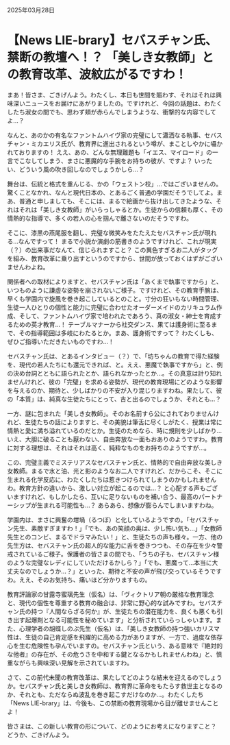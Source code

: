 2025年03月28日

# 【News LIE-brary】セバスチャン氏、禁断の教壇へ！？ 「美しき女教師」との教育改革、波紋広がるですわ！

まあ！皆さま、ごきげんよう。わたくし、本日も世間を賑わす、それはそれは興味深いニュースをお届けにあがりましたの。ですけれど、今回の話題は、わたくしたち淑女の間でも、思わず頬が赤らんでしまうような、衝撃的な内容でしてよ…？

なんと、あのかの有名なファントムハイヴ家の完璧にして瀟洒なる執事、セバスチャン・ミカエリス氏が、教育界に進出されるという噂が、まことしやかに囁かれておりますの！ ええ、あの、どんな無理難題も「イエス、マイロード」の一言でこなしてしまう、まさに悪魔的な手腕をお持ちの彼が、ですよ？ いったい、どういう風の吹き回しなのでしょうかしら…？

舞台は、伝統と格式を重んじる、かの「ウェストン校」…ではございませんの。驚くことなかれ、なんと現代日本の、とあるごく普通の学園だそうでしてよ。まあ、普通と申しましても、そこには、まるで絵画から抜け出してきたような、それはそれは「美しき女教師」がいらっしゃるとか。生徒からの信頼も厚く、その情熱的な指導で、多くの若人の心を掴んで離さないのだそうですわ。

そこに、漆黒の燕尾服を翻し、完璧な微笑みをたたえたセバスチャン氏が現れる…なんですって！ まるで小説か演劇の筋書きのようですけれど、これが現実（？）の出来事だなんて、信じられますこと？ この異色すぎるお二人がタッグを組み、教育改革に乗り出すというのですから、世間が放っておくはずがございませんわよね。

関係者への取材によりますと、セバスチャン氏は「あくまで執事ですから」と、いつものように謙虚な姿勢を崩されないご様子。ですけれど、その教育手腕は、早くも学園内で旋風を巻き起こしているとのこと。寸分の狂いもない時間管理、生徒一人ひとりの個性と能力に完璧に合わせたオーダーメイドのカリキュラム作成、そして、ファントムハイヴ家で培われたであろう、真の淑女・紳士を育成するための英才教育…！ テーブルマナーから社交ダンス、果ては護身術に至るまで、その指導範囲は多岐にわたるとか。まあ、護身術ですって？ わたくしも、ぜひご指導いただきたいものですわ…！

セバスチャン氏は、とあるインタビュー（？）で、「坊ちゃんの教育で得た経験を、現代の若人たちにも還元できれば、と。ええ、悪魔で執事ですから」と、例の決め台詞とともに語られたとか、語られなかったとか…。その真意は計り知れませんけれど、彼の「完璧」を求める姿勢が、現代の教育現場にどのような影響を与えるのか、期待と、少しばかりの不安が入り混じりますわね。果たして、彼の「本質」は、純真な生徒たちにとって、吉と出るのでしょうか、それとも…？

一方、謎に包まれた「美しき女教師」。そのお名前すら公にされておりませんけれど、生徒たちの話によりますと、その美貌は筆舌に尽くしがたく、授業は常に情熱と愛に満ち溢れているのだとか。生徒のためなら、時に規則を少しばかり…いえ、大胆に破ることも厭わない、自由奔放な一面もおありのようですわ。教育に対する理想は、それはそれは高く、純粋なものをお持ちのようですが…。

この、完璧主義でミステリアスなセバスチャン氏と、情熱的で自由奔放な美しき女教師。まるで水と油、光と影のようなお二人ですけれど、だからこそ、そこに生まれる化学反応に、わたくしたちは惹きつけられてしまうのかもしれませんわ。教育方針の違いから、激しい対立が起こるのでは…？ と心配する声もございますけれど、もしかしたら、互いに足りないものを補い合う、最高のパートナーシップが生まれる可能性も…？ あらあら、想像が膨らんでしまいますわね。

学園内は、まさに興奮の坩堝（るつぼ）と化しているようですの。「セバスチャン先生、素敵すぎますわ！」「でも、あの笑顔の奥は、少し怖い気も…」「女教師先生とのコンビ、まるでドラマみたい！」と、生徒たちの声も様々。一方、他の先生方は、セバスチャン氏の超人的な能力に舌を巻きつつも、その存在を少々警戒されているご様子。保護者の皆さまの間でも、「うちの子も、セバスチャン様のような完璧なレディにしていただけるかしら？」「でも、悪魔って…本当に大丈夫なのでしょうか…？」といった、期待と不安の声が飛び交っているそうですわ。ええ、そのお気持ち、痛いほど分かりますもの。

教育評論家の甘露寺蜜璃先生（仮名）は、「ヴィクトリア朝の厳格な教育理念と、現代の個性を尊重する教育の融合は、非常に野心的な試みですわ。セバスチャン氏の持つ『人間ならざる何か』が、生徒たちの潜在能力を、良くも悪くも引き出す起爆剤となる可能性を秘めています」と分析されていらっしゃいます。また、心理学者の胡蝶しのぶ先生（仮名）は、「美しき女教師の持つ強いカリスマ性は、生徒の自己肯定感を飛躍的に高める力がありますが、一方で、過度な依存心を生む危険性も孕んでいますの。セバスチャン氏という、ある意味で『絶対的な他者』の存在が、その危うさを中和する鍵となるかもしれませんわね」と、慎重ながらも興味深い見解を示されていますわ。

さて、この前代未聞の教育改革は、果たしてどのような結末を迎えるのでしょうか。セバスチャン氏と美しき女教師は、教育界に革命をもたらす救世主となるのか、それとも、ただならぬ波乱を巻き起こすだけなのか…。わたくしたち「News LIE-brary」は、今後も、この禁断の教育現場から目が離せませんことよ！

皆さまは、この新しい教育の形について、どのようにお考えになりますこと？ どうか、ごきげんよう。
